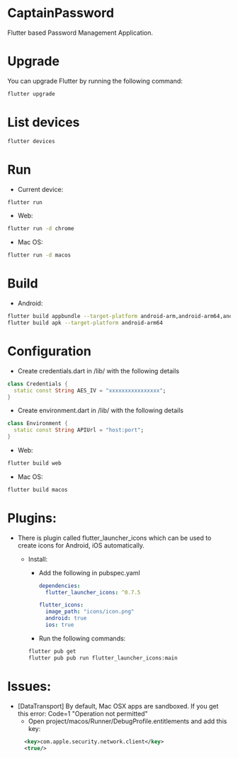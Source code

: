 # CaptainPassword

Flutter based Password Management Application.

# Upgrade

You can upgrade Flutter by running the following command:

```bash
flutter upgrade
```

# List devices

```bash
flutter devices
```

# Run

- Current device:

```bash
flutter run
```

- Web:

```bash
flutter run -d chrome
```

- Mac OS:

```bash
flutter run -d macos
```

# Build

- Android:

```bash
flutter build appbundle --target-platform android-arm,android-arm64,android-x64
flutter build apk --target-platform android-arm64
```

# Configuration

- Create credentials.dart in /lib/ with the following details

```dart
class Credentials {
  static const String AES_IV = "xxxxxxxxxxxxxxxx";
}
```

- Create environment.dart in /lib/ with the following details

```dart
class Environment {
  static const String APIUrl = "host:port";
}
```

- Web:

```bash
flutter build web
```

- Mac OS:

```bash
flutter build macos
```

# Plugins:

- There is plugin called flutter_launcher_icons which can be used to create icons for Android, iOS automatically.

  - Install:

    - Add the following in pubspec.yaml

      ```yaml
      dependencies:
        flutter_launcher_icons: ^0.7.5

      flutter_icons:
        image_path: "icons/icon.png"
        android: true
        ios: true
      ```

    - Run the following commands:

    ```bash
    flutter pub get
    flutter pub pub run flutter_launcher_icons:main
    ```

# Issues:

- [DataTransport] By default, Mac OSX apps are sandboxed. If you get this error: Code=1 "Operation not permitted"
  - Open project/macos/Runner/DebugProfile.entitlements and add this key:
  ```xml
    <key>com.apple.security.network.client</key>
    <true/>
  ```
